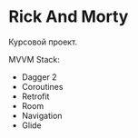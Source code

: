 # Rick And Morty

Курсовой проект.

MVVM
Stack: 
- Dagger 2
- Coroutines
- Retrofit
- Room
- Navigation
- Glide
